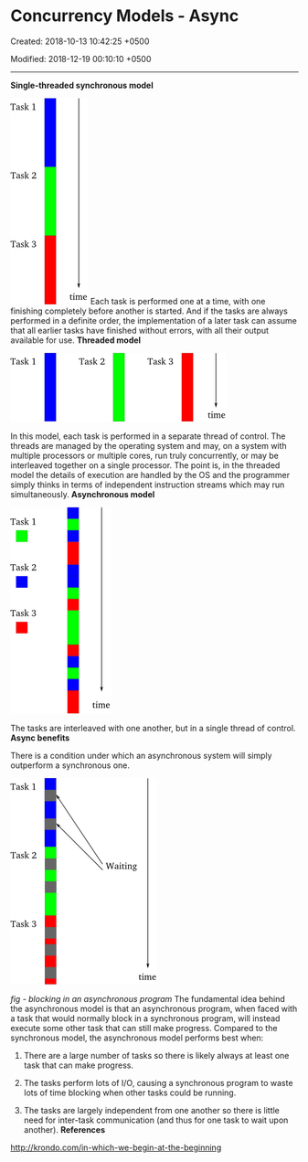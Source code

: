 # Concurrency Models - Async

Created: 2018-10-13 10:42:25 +0500

Modified: 2018-12-19 00:10:10 +0500

---

**Single-threaded synchronous model**

![Figure 1: the synchronous model](media/Concurrency-Models---Async-image1.png)
Each task is performed one at a time, with one finishing completely before another is started. And if the tasks are always performed in a definite order, the implementation of a later task can assume that all earlier tasks have finished without errors, with all their output available for use.
**Threaded model**

![Figure 2: the threaded model](media/Concurrency-Models---Async-image2.png)

In this model, each task is performed in a separate thread of control. The threads are managed by the operating system and may, on a system with multiple processors or multiple cores, run truly concurrently, or may be interleaved together on a single processor. The point is, in the threaded model the details of execution are handled by the OS and the programmer simply thinks in terms of independent instruction streams which may run simultaneously.
**Asynchronous model**

![Figure 3: the asynchronous model](media/Concurrency-Models---Async-image3.png)

The tasks are interleaved with one another, but in a single thread of control.
**Async benefits**

There is a condition under which an asynchronous system will simply outperform a synchronous one.

![Figure 4: blocking in a synchronous program](media/Concurrency-Models---Async-image4.png)

*fig - blocking in an asynchronous program*
The fundamental idea behind the asynchronous model is that an asynchronous program, when faced with a task that would normally block in a synchronous program, will instead execute some other task that can still make progress.
Compared to the synchronous model, the asynchronous model performs best when:

1.  There are a large number of tasks so there is likely always at least one task that can make progress.

2.  The tasks perform lots of I/O, causing a synchronous program to waste lots of time blocking when other tasks could be running.

3.  The tasks are largely independent from one another so there is little need for inter-task communication (and thus for one task to wait upon another).
**References**

<http://krondo.com/in-which-we-begin-at-the-beginning>


